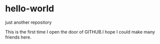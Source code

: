# hello-world
just another repository

This is the first time I open the door of GITHUB.I hope I could make many friends here.

